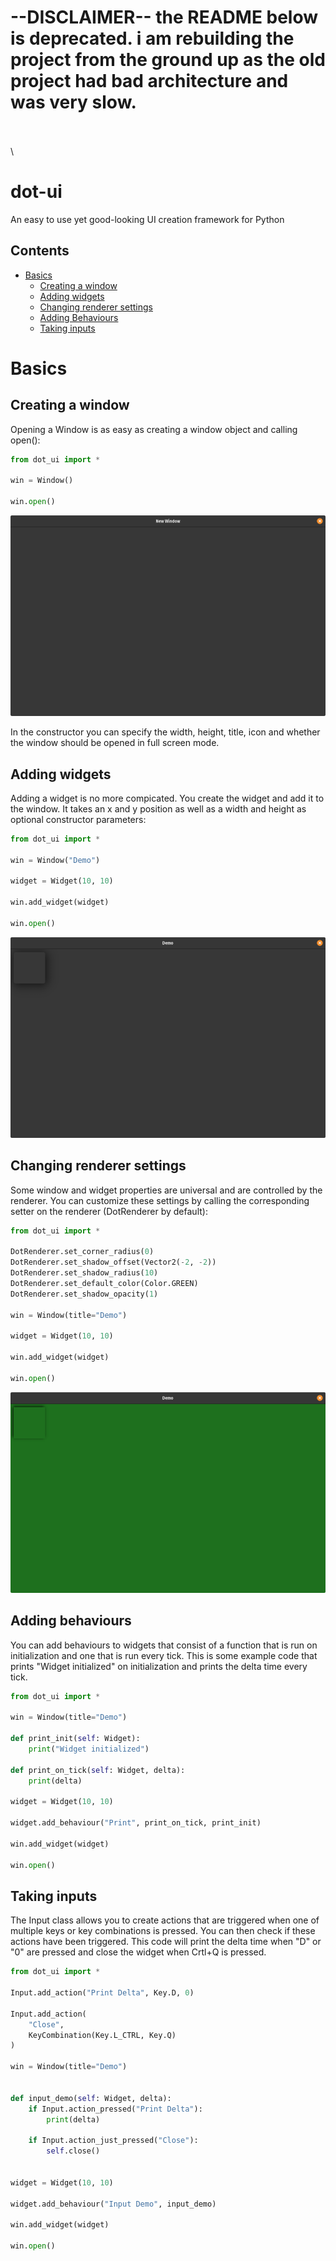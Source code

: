 # __--DISCLAIMER-- the README below is deprecated. i am rebuilding the project from the ground up as the old project had bad architecture and was very slow.__
\
\
\
# dot-ui
An easy to use yet good-looking UI creation framework for Python

## Contents
* [Basics](#basics)
    * [Creating a window](#creating-a-window)
    * [Adding widgets](#adding-widgets)
    * [Changing renderer settings](#changing-renderer-settings)
    * [Adding Behaviours](#adding-behaviours)
    * [Taking inputs](#taking-inputs)

# Basics
## Creating a window
Opening a Window is as easy as creating a window object and calling open():
```python
from dot_ui import *

win = Window()

win.open()
```
![Opened Window](https://github.com/dots-git/dot-ui/blob/main/docs/assets/new_window.png?raw=true)

In the constructor you can specify the width, height, title, icon and whether the window should be opened in full screen mode.

## Adding widgets
Adding a widget is no more compicated. You create the widget and add it to the window. It takes an x and y position as well as a width and height as optional constructor parameters:
```python
from dot_ui import *

win = Window("Demo")

widget = Widget(10, 10)

win.add_widget(widget)

win.open()
```
![Window with widget](https://github.com/dots-git/dot-ui/blob/main/docs/assets/window_with_widget.png?raw=true)

## Changing renderer settings
Some window and widget properties are universal and are controlled by the renderer. You can customize these settings by calling the corresponding setter on the renderer (DotRenderer by default):
```python
from dot_ui import *

DotRenderer.set_corner_radius(0)
DotRenderer.set_shadow_offset(Vector2(-2, -2))
DotRenderer.set_shadow_radius(10)
DotRenderer.set_default_color(Color.GREEN)
DotRenderer.set_shadow_opacity(1)

win = Window(title="Demo")

widget = Widget(10, 10)

win.add_widget(widget)

win.open()
```
![Changed renderer settings](https://github.com/dots-git/dot-ui/blob/main/docs/assets/changed_renderer_settings.png?raw=true)

## Adding behaviours
You can add behaviours to widgets that consist of a function that is run on initialization and one that is run every tick. This is some example code that prints "Widget initialized" on initialization and prints the delta time every tick.

```python
from dot_ui import *

win = Window(title="Demo")

def print_init(self: Widget):
    print("Widget initialized")

def print_on_tick(self: Widget, delta):
    print(delta)

widget = Widget(10, 10)

widget.add_behaviour("Print", print_on_tick, print_init)

win.add_widget(widget)

win.open()
```

## Taking inputs
The Input class allows you to create actions that are triggered when one of multiple keys or key combinations is pressed. You can then check if these actions have been triggered. This code will print the delta time when "D" or "0" are pressed and close the widget when Crtl+Q is pressed.

```python
from dot_ui import *

Input.add_action("Print Delta", Key.D, 0)

Input.add_action(
    "Close", 
    KeyCombination(Key.L_CTRL, Key.Q)
)

win = Window(title="Demo")


def input_demo(self: Widget, delta):
    if Input.action_pressed("Print Delta"):
        print(delta)
    
    if Input.action_just_pressed("Close"):
        self.close()


widget = Widget(10, 10)

widget.add_behaviour("Input Demo", input_demo)

win.add_widget(widget)

win.open()
```
